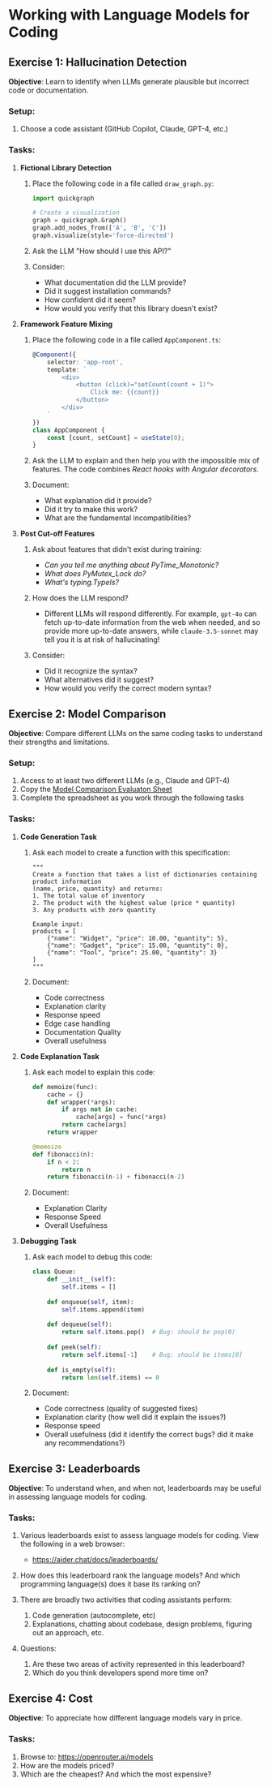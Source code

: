 # Working with Language Models for Coding

## Exercise 1: Hallucination Detection

__Objective__: Learn to identify when LLMs generate plausible but incorrect code or documentation.

### Setup:

1. Choose a code assistant (GitHub Copilot, Claude, GPT-4, etc.)

### Tasks:

1. __Fictional Library Detection__

   1. Place the following code in a file called `draw_graph.py`:

        ```python
        import quickgraph

        # Create a visualization
        graph = quickgraph.Graph()
        graph.add_nodes_from(['A', 'B', 'C'])
        graph.visualize(style='force-directed')
        ```

    2. Ask the LLM "How should I use this API?"

    3. Consider:

        - What documentation did the LLM provide?
        - Did it suggest installation commands?
        - How confident did it seem?
        - How would you verify that this library doesn't exist?


2. __Framework Feature Mixing__

    1. Place the following code in a file called `AppComponent.ts`:

        ```typescript
        @Component({
            selector: 'app-root',
            template: `
                <div>
                    <button (click)="setCount(count + 1)">
                        Click me: {{count}}
                    </button>
                </div>
            `
        })
        class AppComponent {
            const [count, setCount] = useState(0);
        }
        ```

    2. Ask the LLM to explain and then help you with the impossible mix of features. The code combines _React hooks_ with _Angular decorators_.

    3. Document:

        - What explanation did it provide?
        - Did it try to make this work?
        - What are the fundamental incompatibilities?

3. __Post Cut-off Features__

   1. Ask about features that didn't exist during training:
        - _Can you tell me anything about PyTime_Monotonic?_
        - _What does PyMutex_Lock do?_
        - _What's typing.TypeIs?_

    2. How does the LLM respond?
        - Different LLMs will respond differently. For example, `gpt-4o` can fetch up-to-date information from the web when needed, and so provide more up-to-date answers, while `claude-3.5-sonnet` may tell you it is at risk of hallucinating!


    3. Consider:
        - Did it recognize the syntax?
        - What alternatives did it suggest?
        - How would you verify the correct modern syntax?



## Exercise 2: Model Comparison

__Objective__: Compare different LLMs on the same coding tasks to understand their strengths and limitations.

### Setup:

1. Access to at least two different LLMs (e.g., Claude and GPT-4)
2. Copy the [Model Comparison Evaluaton Sheet](https://docs.google.com/spreadsheets/d/1YO9u2zu5ny6MSCrdvD5GmQb4c5Cn1dAnEzltZzKJSdE/edit?usp=sharing)
3. Complete the spreadsheet as you work through the following tasks

### Tasks:

1. __Code Generation Task__

    1. Ask each model to create a function with this specification:

        ```text
        """
        Create a function that takes a list of dictionaries containing product information
        (name, price, quantity) and returns:
        1. The total value of inventory
        2. The product with the highest value (price * quantity)
        3. Any products with zero quantity

        Example input:
        products = [
            {"name": "Widget", "price": 10.00, "quantity": 5},
            {"name": "Gadget", "price": 15.00, "quantity": 0},
            {"name": "Tool", "price": 25.00, "quantity": 3}
        ]
        """
        ```

    2. Document:

        - Code correctness
        - Explanation clarity
        - Response speed
        - Edge case handling
        - Documentation Quality
        - Overall usefulness


2. __Code Explanation Task__

    1. Ask each model to explain this code:

        ```python
        def memoize(func):
            cache = {}
            def wrapper(*args):
                if args not in cache:
                    cache[args] = func(*args)
                return cache[args]
            return wrapper

        @memoize
        def fibonacci(n):
            if n < 2:
                return n
            return fibonacci(n-1) + fibonacci(n-2)
        ```

    2. Document:

        - Explanation Clarity
        - Response Speed
        - Overall Usefulness


3. __Debugging Task__

    1. Ask each model to debug this code:

        ```python
        class Queue:
            def __init__(self):
                self.items = []
                
            def enqueue(self, item):
                self.items.append(item)
                
            def dequeue(self):
                return self.items.pop()  # Bug: should be pop(0)
                
            def peek(self):
                return self.items[-1]    # Bug: should be items[0]
                
            def is_empty(self):
                return len(self.items) == 0
        ```

    2. Document:

        - Code correctness (quality of suggested fixes)
        - Explanation clarity (how well did it explain the issues?)
        - Response speed
        - Overall usefulness (did it identify the correct bugs? did it make any recommendations?)


## Exercise 3: Leaderboards

__Objective__: To understand when, and when not, leaderboards may be useful in assessing language models for coding.

### Tasks:

1. Various leaderboards exist to assess language models for coding. View the following in a web browser:

    - https://aider.chat/docs/leaderboards/

2. How does this leaderboard rank the language models? And which programming language(s) does it base its ranking on?

3. There are broadly two activities that coding assistants perform:

    1. Code generation (autocomplete, etc)
    2. Explanations, chatting about codebase, design problems, figuring out an approach, etc.

4. Questions:

    1. Are these two areas of activity represented in this leaderboard?
    2. Which do you think developers spend more time on?



## Exercise 4: Cost

__Objective__: To appreciate how different language models vary in price.

### Tasks:

1. Browse to: https://openrouter.ai/models
2. How are the models priced?
3. Which are the cheapest? And which the most expensive?




